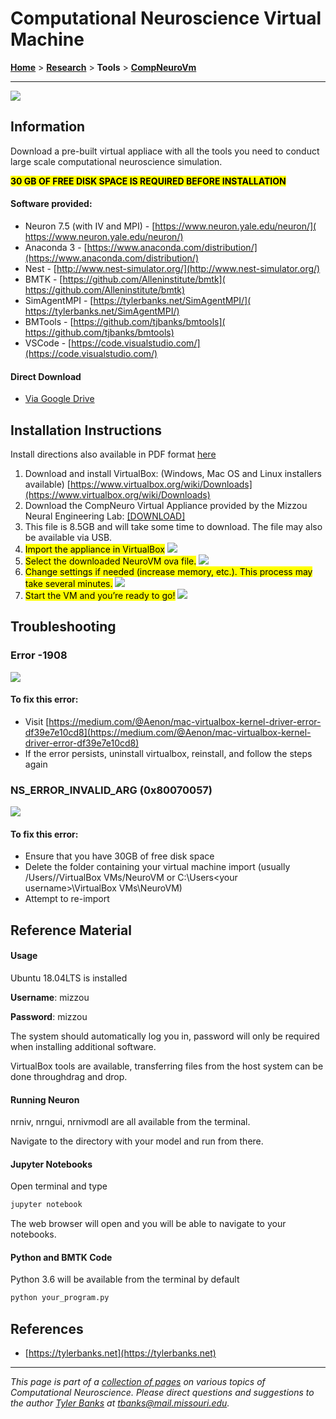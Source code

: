 # Computational Neuroscience Virtual Machine

[**Home**](/) > [**Research**](/research) > **Tools** > [**CompNeuroVm**](./)

----

![](neurovm.png)

## Information

Download a pre-built virtual appliace with all the tools you need to conduct large scale computational neuroscience simulation.

**<mark>30 GB OF FREE DISK SPACE IS REQUIRED BEFORE INSTALLATION</mark>**

#### Software provided:
* Neuron 7.5 (with IV and MPI) - [​https://www.neuron.yale.edu/neuron/](​https://www.neuron.yale.edu/neuron/)
* Anaconda 3 - ​[https://www.anaconda.com/distribution/](https://www.anaconda.com/distribution/)
* Nest - [​http://www.nest-simulator.org/](​http://www.nest-simulator.org/)
* BMTK - [​https://github.com/Alleninstitute/bmtk](​https://github.com/Alleninstitute/bmtk)
* SimAgentMPI - [​https://tylerbanks.net/SimAgentMPI/](​https://tylerbanks.net/SimAgentMPI/)
* BMTools - [​https://github.com/tjbanks/bmtools](​https://github.com/tjbanks/bmtools)
* VSCode - ​[https://code.visualstudio.com/](https://code.visualstudio.com/)


#### Direct Download

* [Via Google Drive](https://drive.google.com/uc?export=download&confirm=j7WJ&id=11wacrg9pt5IyQVoNndgu9o6Da1yXcZPQ)

## Installation Instructions
Install directions also available in PDF format [here](https://tylerbanks.net/assets/CompNeuroVMInstructions.pdf)
1. Download and install VirtualBox: (Windows, Mac OS and Linux installers available) [https://www.virtualbox.org/wiki/Downloads](https://www.virtualbox.org/wiki/Downloads)
2. Download the CompNeuro Virtual Appliance provided by the Mizzou Neural Engineering Lab: [[DOWNLOAD]](https://drive.google.com/uc?export=download&confirm=j7WJ&id=11wacrg9pt5IyQVoNndgu9o6Da1yXcZPQ) 
3. This file is 8.5GB and will take some time to download. The file may also be available via USB.
4. <mark>Import the appliance in VirtualBox</mark>
![](1.png)
5. <mark>Select the downloaded NeuroVM ova file.</mark>
![](2.png)
6. <mark>Change settings if needed (increase memory, etc.). This process may take several minutes.</mark>
![](3.png)
7. <mark>Start the VM and you’re ready to go!</mark>
![](4.png)

## Troubleshooting

### Error -1908
![](1908.png)

#### To fix this error:
* Visit [https://medium.com/@Aenon/mac-virtualbox-kernel-driver-error-df39e7e10cd8](https://medium.com/@Aenon/mac-virtualbox-kernel-driver-error-df39e7e10cd8)
* If the error persists, uninstall virtualbox, reinstall, and follow the steps again


### NS_ERROR_INVALID_ARG (0x80070057)

![](invalid_arg.png)

#### To fix this error:
* Ensure that you have 30GB of free disk space
* Delete the folder containing your virtual machine import (usually /Users/<your username>/VirtualBox VMs/NeuroVM or C:\Users\<your username>\VirtualBox VMs\NeuroVM)
* Attempt to re-import

## Reference Material

#### Usage

Ubuntu 18.04LTS is installed

**Username**: mizzou

**Password**: mizzou

The system should automatically log you in, password will only be required when installing additional software. 

VirtualBox tools are available, transferring files from the host system can be done throughdrag and drop.


#### Running Neuron

nrniv, nrngui, nrnivmodl are all available from the terminal.

Navigate to the directory with your model and run from there.

#### Jupyter Notebooks

Open terminal and type

```bash
jupyter notebook
```
The web browser will open and you will be able to navigate to your notebooks.

#### Python and BMTK Code

Python 3.6 will be available from the terminal by default

```bash
python your_program.py
```

## References

* [https://tylerbanks.net](https://tylerbanks.net)


---
*This page is part of a [collection of pages](/) on various topics of Computational Neuroscience. Please direct questions and suggestions to the author [Tyler Banks](https://tylerbanks.net) at [tbanks@mail.missouri.edu](mailto:tbanks@mail.missouri.edu).*
